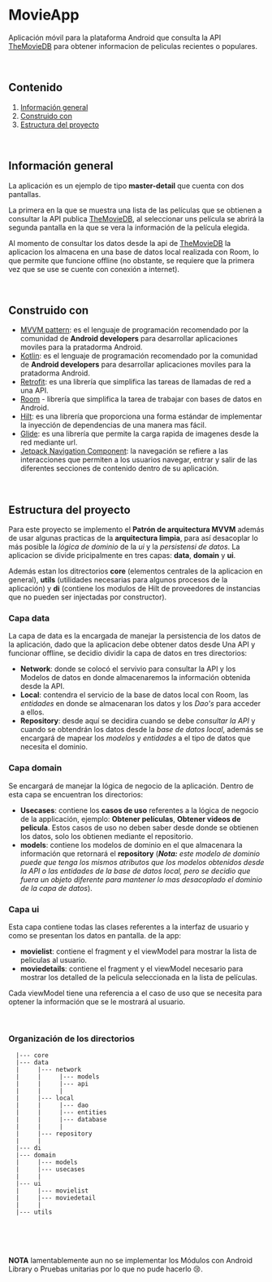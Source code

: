 # MovieApp
Aplicación móvil para la plataforma Android que consulta la API [TheMovieDB](https://developers.themoviedb.org/) para obtener informacion de peliculas recientes o populares.

 
<br/>

## Contenido
1. [Información general](#información-general)
2. [Construido con](#construido-con)
3. [Estructura del proyecto](#estructura-del-proyecto)

</br>

## Información general
La aplicación es un ejemplo de tipo **master-detail** que cuenta con dos pantallas.

La primera en la que se muestra una lista de las películas que se obtienen a consultar la API publica [TheMovieDB](https://developers.themoviedb.org/), al seleccionar uns película se abrirá la segunda pantalla en la que se vera la información de la película elegida.

Al momento de consultar los  datos desde la api de [TheMovieDB](https://developers.themoviedb.org/) la aplicacion los almacena en una base de datos local realizada con Room, lo que permite que funcione offline (no obstante, se requiere que la primera vez que se use se cuente con conexión a internet).


<br/>

## Construido con
- [MVVM pattern](#construido-con): es el lenguaje de programación recomendado por la comunidad de **Android developers** para desarrollar aplicaciones moviles para la pratadorma Android.
- [Kotlin](https://kotlinlang.org/docs/android-overview.html): es el lenguaje de programación recomendado por la comunidad de **Android developers** para desarrollar aplicaciones moviles para la pratadorma Android.
- [Retrofit](https://square.github.io/retrofit/): es una librería que simplifica las tareas de llamadas de red a una API.
- [Room](https://developer.android.com/topic/libraries/architecture/room) - librería que simplifica la tarea de trabajar con bases de datos en Android.
- [Hilt](https://developer.android.com/training/dependency-injection/hilt-android): es una librería que proporciona una forma estándar de implementar la inyección de dependencias de una manera mas fácil.
- [Glide](https://bumptech.github.io/glide/): es una librería que permite la carga rapida de imagenes desde la red mediante url.
- [Jetpack Navigation Component](https://developer.android.com/guide/navigation): la navegación se refiere a las interacciones que permiten a los usuarios navegar, entrar y salir de las diferentes secciones de contenido dentro de su aplicación.

<br/>

## Estructura del proyecto
Para este proyecto se implemento el **Patrón de arquitectura MVVM** además de usar algunas practicas de la **arquitectura limpia**, para así desacoplar lo más posible la _lógica de dominio_ de la _ui_ y la _persistensi de datos_. La aplicacion se divide pricipalmente en tres capas: **data**, **domain** y **ui**.

Además estan los ditrectorios **core** (elementos centrales de la aplicacion en general), **utils** (utilidades necesarias para algunos procesos de la aplicación) y **di** (contiene los modulos de Hilt de proveedores de instancias que no pueden ser injectadas por constructor). 

### Capa data
La capa de data es la encargada de manejar la persistencia de los datos de la aplicación, dado que la aplicacion debe obtener datos desde Una API y funcionar offline, se decidio dividir la capa de datos en tres directorios:
- **Network**: donde se colocó el servivio para consultar la API y los Modelos de datos en donde almacenaremos la información obtenida desde la API. 
- **Local**: contendra el servicio de la base de datos local con Room, las _entidades_ en donde se almacenaran los datos y los _Dao's_ para acceder a ellos.
- **Repository**: desde aquí se decidira cuando se debe _consultar la API_ y cuando se obtendrán los datos desde la _base de datos local_, además se encargará de mapear los _modelos_ y _entidades_ a el tipo de datos que necesita el dominio.

### Capa domain
Se encargará de manejar la lógica de negocio de la aplicación. Dentro de esta capa se encuentran los directorios:
- **Usecases**: contiene los **casos de uso** referentes a la lógica de negocio de la applicación, ejemplo: **Obtener películas**, **Obtener videos de pelicula**. Estos casos de uso no deben saber desde donde se obtienen los datos, solo los obtienen mediante el repositorio. 
- **models**: contiene los modelos de dominio en el que almacenara la información que retornará el **repository** (_**Nota:** este modelo de dominio puede que tenga los mismos atributos que los modelos obtenidos desde la API o las entidades de la base de datos local, pero se decidio que fuera un objeto diferente para mantener lo mas desacoplado el dominio de la capa de datos_).

### Capa ui
Esta capa contiene todas las clases referentes a la interfaz de usuario y como se presentan los datos en pantalla.
de la app:
- **movielist**: contiene el fragment y el viewModel para mostrar la lista de peliculas al usuario.
- **moviedetails**: contiene el fragment y el viewModel necesario para mostrar los detalled de la pelicula seleccionada en la lista de películas.

Cada viewModel tiene una referencia a el caso de uso que se necesita para optener la información que se le mostrará al usuario.

<br/>

### Organización de los directorios
```
  |--- core
  |--- data
  |     |--- network
  |     |     |--- models
  |     |     |--- api
  |     |     |
  |     |--- local
  |     |     |--- dao
  |     |     |--- entities
  |     |     |--- database
  |     |     |
  |     |--- repository
  |     |
  |--- di
  |--- domain
  |     |--- models
  |     |--- usecases
  |     |
  |--- ui
  |     |--- movielist
  |     |--- moviedetail
  |     |
  |--- utils

```

<br/>
<br/>
<br/>


 **NOTA** lamentablemente aun no se implementar los Módulos con Android Library o Pruebas unitarias por lo que no pude hacerlo 😢.
